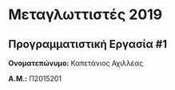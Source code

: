 # Μεταγλωττιστές 2019
## Προγραμματιστική Εργασία #1

**Ονοματεπώνυμο:** Καπετάνιος Αχιλλέας

**Α.Μ.:** Π2015201


